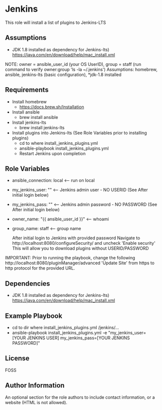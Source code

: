 Jenkins
=========

This role will install a list of plugins to Jenkins-LTS

Assumptions
------------
- JDK 1.8 installed as dependency for Jenkins-lts)
  https://java.com/en/download/help/mac_install.xml

NOTE: owner = ansible_user_id (your OS UserID), group = staff (run command to verify owner:group 'ls -la ~/.jenkins')
Assumptions: homebrew, ansible, jenkins-lts (basic configuration), *jdk-1.8 installed

Requirements
------------

- Install homebrew
	- https://docs.brew.sh/Installation
- Install ansible
	- brew install ansible
- Install jenkins-lts
	- brew install jenkins-lts
- Install plugins into Jenkins-lts (See Role Variables prior to installing plugins)
	- cd to where install_jenkins_plugins.yml 
	- ansible-playbook install_jenkins_plugins.yml
	- Restart Jenkins upon completion

Role Variables
--------------

- ansible_connection: local <-- run on local
- my_jenkins_user: "" <-- Jenkins admin user - NO USERID (See After initial login below)
- my_jenkins_pass: "" <-- Jenkins admin password - NO PASSWORD (See After initial login below)
- owner_name: "{{ ansible_user_id }}" <-- whoami
- group_name: staff <-- group name

  After initial login to Jenkins with provided password
  Navigate to http://localhost:8080/configureSecurity/ and uncheck 'Enable security'
  This will allow you to download plugins without USERID/PASSWORD

IMPORTANT: Prior to running the playbook, change the following
http://localhost:8080/pluginManager/advanced 'Update Site' from https to http protocol for the provided URL.  

Dependencies
------------

- JDK 1.8 installed as dependency for Jenkins-lts)
  https://java.com/en/download/help/mac_install.xml

Example Playbook
----------------
- cd to dir where install_jenkins_plugins.yml /jenkins/...
- ansible-playbook install_jenkins_plugins.yml -e "my_jenkins_user=[YOUR JENKINS USER] my_jenkins_pass=[YOUR JENKINS PASSWORD]"

License
-------

FOSS

Author Information
------------------

An optional section for the role authors to include contact information, or a website (HTML is not allowed).
